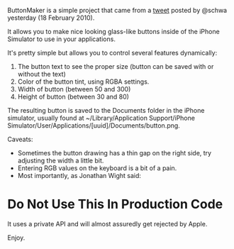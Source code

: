 ButtonMaker is a simple project that came from a [tweet](http://twitter.com/schwa/status/9288691077 "tweet") posted by @schwa yesterday (18 February 2010).  

It allows you to make nice looking glass-like buttons inside of the iPhone Simulator to use in your applications.  

It's pretty simple but allows you to control several features dynamically:  

1. The button text to see the proper size (button can be saved with or without the text)
2. Color of the button tint, using RGBA settings.
3. Width of button (between 50 and 300)
4. Height of button (between 30 and 80)

The resulting button is saved to the Documents folder in the iPhone simulator, usually found at ~/Library/Application Support/iPhone Simulator/User/Applications/[uuid]/Documents/button.png.  

Caveats:  

* Sometimes the button drawing has a thin gap on the right side, try adjusting the width a little bit.
* Entering RGB values on the keyboard is a bit of a pain.
* Most importantly, as Jonathan Wight said:

# Do Not Use This In Production Code

It uses a private API and will almost assuredly get rejected by Apple.  

Enjoy.